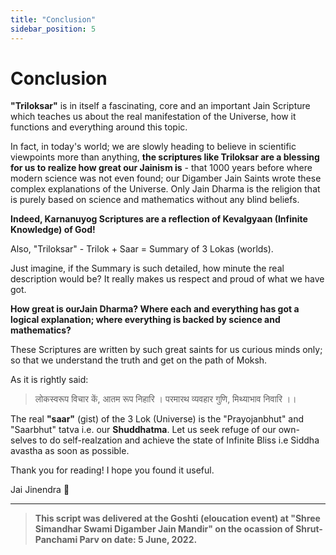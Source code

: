 ```yaml
---
title: "Conclusion"
sidebar_position: 5
---
```


# Conclusion

**"Triloksar"** is in itself a fascinating, core and an important Jain Scripture which teaches us about the real manifestation of the Universe, how it functions and everything around this topic.

In fact, in today's world; we are slowly heading to believe in scientific viewpoints more than anything, **the scriptures like Triloksar are a blessing for us to realize how great our Jainism is** - that 1000 years before where modern science was not even found; our Digamber Jain Saints wrote these complex explanations of the Universe. Only Jain Dharma is the religion that is purely based on science and mathematics without any blind beliefs.

**Indeed, Karnanuyog Scriptures are a reflection of Kevalgyaan (Infinite Knowledge) of God!**

Also,
"Triloksar" - Trilok + Saar = Summary of 3 Lokas (worlds).

Just imagine, if the Summary is such detailed, how minute the real description would be? It really makes us respect and proud of what we have got.

**How great is ourJain Dharma? Where each and everything has got a logical explanation; where everything is backed by science and mathematics?**

These Scriptures are written by such great saints for us curious minds only; so that we understand the truth and get on the path of Moksh.

As it is rightly said:

> लोकस्वरूप विचार कें, आतम रूप निहारि । परमारथ व्यवहार गुणि, मिथ्याभाव निवारि ।।

The real **"saar"** (gist) of the 3 Lok (Universe) is the "Prayojanbhut" and "Saarbhut" tatva i.e. our **Shuddhatma**. Let us seek refuge of our own-selves to do self-realzation and achieve the state of Infinite Bliss i.e Siddha avastha as soon as possible.

Thank you for reading! I hope you found it useful.

Jai Jinendra 🙏

---

> **This script was delivered at the Goshti (eloucation event) at "Shree Simandhar Swami Digamber Jain Mandir" on the ocassion of Shrut-Panchami Parv on date: 5 June, 2022.**
